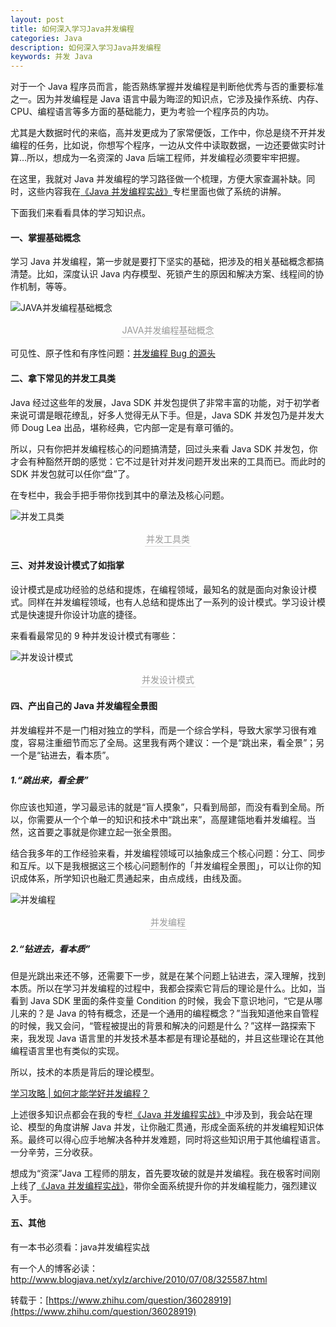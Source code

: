 ```yaml
---
layout: post
title: 如何深入学习Java并发编程
categories: Java
description: 如何深入学习Java并发编程
keywords: 并发 Java
---
```

对于一个 Java 程序员而言，能否熟练掌握并发编程是判断他优秀与否的重要标准之一。因为并发编程是 Java 语言中最为晦涩的知识点，它涉及操作系统、内存、CPU、编程语言等多方面的基础能力，更为考验一个程序员的内功。

尤其是大数据时代的来临，高并发更成为了家常便饭，工作中，你总是绕不开并发编程的任务，比如说，你想写个程序，一边从文件中读取数据，一边还要做实时计算…所以，想成为一名资深的 Java 后端工程师，并发编程必须要牢牢把握。

在这里，我就对 Java 并发编程的学习路径做一个梳理，方便大家查漏补缺。同时，这些内容我在[《Java 并发编程实战》](https://link.zhihu.com/?target=https%3A//time.geekbang.org/column/intro/159%3Futm_term%3DzeusN7QGY%26utm_source%3Dwebsite%26utm_medium%3Dinfoq%26utm_campaign%3D159-presell)专栏里面也做了系统的讲解。

下面我们来看看具体的学习知识点。

#### 一、掌握基础概念
学习 Java 并发编程，第一步就是要打下坚实的基础，把涉及的相关基础概念都搞清楚。比如，深度认识 Java 内存模型、死锁产生的原因和解决方案、线程间的协作机制，等等。

![JAVA并发编程基础概念]({{assets_base_url}}/images/blog/Java基础/并发编程/JAVA并发编程基础概念.png)
<center>
<div style="color:orange; border-bottom: 1px solid #d9d9d9;display: inline-block;color: #999;padding: 2px;">JAVA并发编程基础概念</div>
</center>

可见性、原子性和有序性问题：[并发编程 Bug 的源头](https://link.zhihu.com/?target=https%3A//time.geekbang.org/column/article/83682)

#### 二、拿下常见的并发工具类
Java 经过这些年的发展，Java SDK 并发包提供了非常丰富的功能，对于初学者来说可谓是眼花缭乱，好多人觉得无从下手。但是，Java SDK 并发包乃是并发大师 Doug Lea 出品，堪称经典，它内部一定是有章可循的。

所以，只有你把并发编程核心的问题搞清楚，回过头来看 Java SDK 并发包，你才会有种豁然开朗的感觉：它不过是针对并发问题开发出来的工具而已。而此时的 SDK 并发包就可以任你“盘”了。

在专栏中，我会手把手带你找到其中的章法及核心问题。

![并发工具类]({{assets_base_url}}/images/blog/Java基础/并发编程/并发工具类.png)
<center>
<div style="color:orange; border-bottom: 1px solid #d9d9d9;display: inline-block;color: #999;padding: 2px;">并发工具类</div>
</center>

#### 三、对并发设计模式了如指掌
设计模式是成功经验的总结和提炼，在编程领域，最知名的就是面向对象设计模式。同样在并发编程领域，也有人总结和提炼出了一系列的设计模式。学习设计模式是快速提升你设计功底的捷径。

来看看最常见的 9 种并发设计模式有哪些：

![并发设计模式]({{assets_base_url}}/images/blog/Java基础/并发编程/并发设计模式.png)
<center>
<div style="color:orange; border-bottom: 1px solid #d9d9d9;display: inline-block;color: #999;padding: 2px;">并发设计模式</div>
</center>

#### 四、产出自己的 Java 并发编程全景图
并发编程并不是一门相对独立的学科，而是一个综合学科，导致大家学习很有难度，容易注重细节而忘了全局。这里我有两个建议：一个是“跳出来，看全景”；另一个是“钻进去，看本质”。

##### 1.“跳出来，看全景”

你应该也知道，学习最忌讳的就是“盲人摸象”，只看到局部，而没有看到全局。所以，你需要从一个个单一的知识和技术中“跳出来”，高屋建瓴地看并发编程。当然，这首要之事就是你建立起一张全景图。

结合我多年的工作经验来看，并发编程领域可以抽象成三个核心问题：分工、同步和互斥。以下是我根据这三个核心问题制作的「并发编程全景图」，可以让你的知识成体系，所学知识也融汇贯通起来，由点成线，由线及面。

![并发编程]({{assets_base_url}}/images/blog/Java基础/并发编程/并发编程.png)
<center>
<div style="color:orange; border-bottom: 1px solid #d9d9d9;display: inline-block;color: #999;padding: 2px;">并发编程</div>
</center>

##### 2.“钻进去，看本质”

但是光跳出来还不够，还需要下一步，就是在某个问题上钻进去，深入理解，找到本质。所以在学习并发编程的过程中，我都会探索它背后的理论是什么。比如，当看到 Java SDK 里面的条件变量 Condition 的时候，我会下意识地问，“它是从哪儿来的？是 Java 的特有概念，还是一个通用的编程概念？”当我知道他来自管程的时候，我又会问，“管程被提出的背景和解决的问题是什么？”这样一路探索下来，我发现 Java 语言里的并发技术基本都是有理论基础的，并且这些理论在其他编程语言里也有类似的实现。

所以，技术的本质是背后的理论模型。

[学习攻略 &#124; 如何才能学好并发编程？](https://link.zhihu.com/?target=https%3A//time.geekbang.org/column/article/83267)

上述很多知识点都会在我的专栏[《Java 并发编程实战》](https://link.zhihu.com/?target=https%3A//time.geekbang.org/column/intro/159%3Futm_term%3DzeusN7QGY%26utm_source%3Dwebsite%26utm_medium%3Dinfoq%26utm_campaign%3D159-presell)中涉及到，我会站在理论、模型的角度讲解 Java 并发，让你融汇贯通，形成全面系统的并发编程知识体系。最终可以得心应手地解决各种并发难题，同时将这些知识用于其他编程语言。一分辛劳，三分收获。

想成为“资深”Java 工程师的朋友，首先要攻破的就是并发编程。我在极客时间刚上线了[《Java 并发编程实战》](https://link.zhihu.com/?target=https%3A//time.geekbang.org/column/intro/159%3Futm_term%3DzeusN7QGY%26utm_source%3Dwebsite%26utm_medium%3Dinfoq%26utm_campaign%3D159-presell)，带你全面系统提升你的并发编程能力，强烈建议入手。

#### 五、其他
有一本书必须看：java并发编程实战

有一个人的博客必读：[http://www.blogjava.net/xylz/archive/2010/07/08/325587.html ](http://www.blogjava.net/xylz/archive/2010/07/08/325587.html )


转载于：[https://www.zhihu.com/question/36028919](https://www.zhihu.com/question/36028919)
